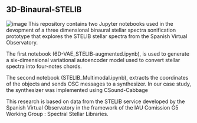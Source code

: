 ## 3D-Binaural-STELIB
![image](https://github.com/AdrianGRiber/3D-Binaural-STELIB/assets/79482127/e17b5dc0-caea-4bff-b4cb-d6589937eba2)
This repository contains two Jupyter notebooks used in the devopment of a three dimensional binaural stellar spectra sonification prototype that explores the STELIB stellar spectra from the Spanish Virtual Observatory.

The first notebook (6D-VAE_STELIB-augmented.ipynb), is used to generate a six-dimensional variational autoencoder model used to convert stellar spectra into four-notes chords.

The second notebook (STELIB_Multimodal.ipynb), extracts the coordinates of the objects and sends OSC messages to a synthesizer. In our case study, the synthesizer was implemented using CSound-Cabbage

This research is based on data from the STELIB service developed by the Spanish Virtual Observatory in the framework of the IAU Comission G5 Working Group : Spectral Stellar Libraries.

